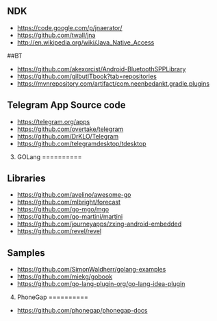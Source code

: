 ## NDK
- https://code.google.com/p/jnaerator/
- https://github.com/twall/jna
- http://en.wikipedia.org/wiki/Java_Native_Access

##BT
- https://github.com/akexorcist/Android-BluetoothSPPLibrary
- https://github.com/gilbutITbook?tab=repositories
- https://mvnrepository.com/artifact/com.neenbedankt.gradle.plugins



## Telegram App Source code
- https://telegram.org/apps
- https://github.com/overtake/telegram
- https://github.com/DrKLO/Telegram
- https://github.com/telegramdesktop/tdesktop

3. GOLang
==========
## Libraries
- https://github.com/avelino/awesome-go
- https://github.com/mlbright/forecast
- https://github.com/go-mgo/mgo
- https://github.com/go-martini/martini
- https://github.com/journeyapps/zxing-android-embedded
- https://github.com/revel/revel

## Samples
- https://github.com/SimonWaldherr/golang-examples
- https://github.com/miekg/gobook
- https://github.com/go-lang-plugin-org/go-lang-idea-plugin

4. PhoneGap
==========
- https://github.com/phonegap/phonegap-docs
